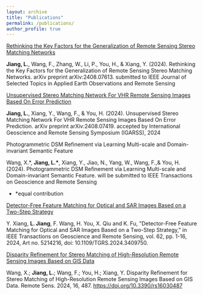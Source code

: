 ```yaml
---
layout: archive
title: "Publications"
permalink: /publications/
author_profile: true
---
```

[Rethinking the Key Factors for the Generalization of Remote Sensing Stereo Matching Networks](https://arxiv.org/abs/2408.07613)

  **Jiang, L.**, Wang, F., Zhang, W., Li, P., You, H., & Xiang, Y. (2024). Rethinking the Key Factors for the Generalization of Remote Sensing Stereo Matching Networks. arXiv preprint arXiv:2408.07613. submitted to IEEE Journal of Selected Topics in Applied Earth Observations and Remote Sensing 

  [Unsupervised Stereo Matching Network For VHR Remote Sensing Images Based On Error Prediction](https://arxiv.org/abs/2408.07419)
  
  **Jiang, L.**, Xiang, Y., Wang, F., & You, H. (2024). Unsupervised Stereo Matching Network For VHR Remote Sensing Images Based On Error Prediction. arXiv preprint arXiv:2408.07419. accepted by International Geoscience and Remote Sensing Symposium (IGARSS), 2024

  Photogrammetric DSM Refinement via Learning Multi-scale and Domain-invariant Semantic Feature

  Wang, X.*, **Jiang, L.\***, Xiang, Y., Jiao, N., Yang, W., Wang, F.,& You, H. (2024). Photogrammetric DSM Refinement via Learning Multi-scale and Domain-invariant Semantic Feature. will be submitted to IEEE Transactions on Geoscience and Remote Sensing
  * \*equal contribution

  [Detector-Free Feature Matching for Optical and SAR Images Based on a Two-Step Strategy](https://ieeexplore.ieee.org/abstract/document/10549529)
  
  Y. Xiang, **L. Jiang**, F. Wang, H. You, X. Qiu and K. Fu, "Detector-Free Feature Matching for Optical and SAR Images Based on a Two-Step Strategy," in IEEE Transactions on Geoscience and Remote Sensing, vol. 62, pp. 1-16, 2024, Art no. 5214216, doi: 10.1109/TGRS.2024.3409750.
  
   [Disparity Refinement for Stereo Matching of High-Resolution Remote Sensing Images Based on GIS Data](https://www.mdpi.com/2072-4292/16/3/487)
   
   Wang, X.; **Jiang, L.**; Wang, F.; You, H.; Xiang, Y. Disparity Refinement for Stereo Matching of High-Resolution Remote Sensing Images Based on GIS Data. Remote Sens. 2024, 16, 487. https://doi.org/10.3390/rs16030487





